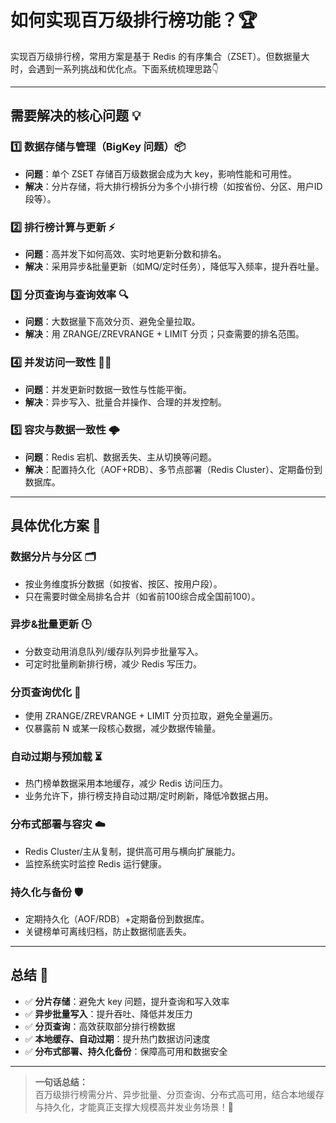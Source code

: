# 如何实现百万级排行榜功能？🏆

实现百万级排行榜，常用方案是基于 Redis 的有序集合（ZSET）。但数据量大时，会遇到一系列挑战和优化点。下面系统梳理思路👇

---

## 需要解决的核心问题 💡

### 1️⃣ 数据存储与管理（BigKey 问题）📦
- **问题**：单个 ZSET 存储百万级数据会成为大 key，影响性能和可用性。
- **解决**：分片存储，将大排行榜拆分为多个小排行榜（如按省份、分区、用户ID段等）。

### 2️⃣ 排行榜计算与更新 ⚡
- **问题**：高并发下如何高效、实时地更新分数和排名。
- **解决**：采用异步&批量更新（如MQ/定时任务），降低写入频率，提升吞吐量。

### 3️⃣ 分页查询与查询效率 🔍
- **问题**：大数据量下高效分页、避免全量拉取。
- **解决**：用 ZRANGE/ZREVRANGE + LIMIT 分页；只查需要的排名范围。

### 4️⃣ 并发访问一致性 🏃‍♂️
- **问题**：并发更新时数据一致性与性能平衡。
- **解决**：异步写入、批量合并操作、合理的并发控制。

### 5️⃣ 容灾与数据一致性 🌩️
- **问题**：Redis 宕机、数据丢失、主从切换等问题。
- **解决**：配置持久化（AOF+RDB）、多节点部署（Redis Cluster）、定期备份到数据库。

---

## 具体优化方案 💎

### 数据分片与分区 🗂️
- 按业务维度拆分数据（如按省、按区、按用户段）。
- 只在需要时做全局排名合并（如省前100综合成全国前100）。

### 异步&批量更新 🕒
- 分数变动用消息队列/缓存队列异步批量写入。
- 可定时批量刷新排行榜，减少 Redis 写压力。

### 分页查询优化 📄
- 使用 ZRANGE/ZREVRANGE + LIMIT 分页拉取，避免全量遍历。
- 仅暴露前 N 或某一段核心数据，减少数据传输量。

### 自动过期与预加载 ⏳
- 热门榜单数据采用本地缓存，减少 Redis 访问压力。
- 业务允许下，排行榜支持自动过期/定时刷新，降低冷数据占用。

### 分布式部署与容灾 ☁️
- Redis Cluster/主从复制，提供高可用与横向扩展能力。
- 监控系统实时监控 Redis 运行健康。

### 持久化与备份 🛡️
- 定期持久化（AOF/RDB）+定期备份到数据库。
- 关键榜单可离线归档，防止数据彻底丢失。

---

## 总结 📝

- ✅ **分片存储**：避免大 key 问题，提升查询和写入效率
- ✅ **异步批量写入**：提升吞吐、降低并发压力
- ✅ **分页查询**：高效获取部分排行榜数据
- ✅ **本地缓存、自动过期**：提升热门数据访问速度
- ✅ **分布式部署、持久化备份**：保障高可用和数据安全

---

> **一句话总结：**  
> 百万级排行榜需分片、异步批量、分页查询、分布式高可用，结合本地缓存与持久化，才能真正支撑大规模高并发业务场景！🚀